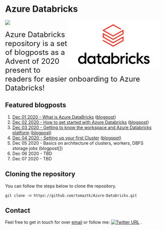 <!-- README.md was wriiten in beautiful MacDown  -->
# Azure Databricks

<img src="images/logo-databricks.png" align="right" width="300" />

<!-- badges: start -->
![](http://img.shields.io/badge/Azure-Databricks-red.svg)

<!-- ![](https://img.shields.io/github/forks/tomaztk/azure-databricks?style=social) -->
<!-- badges: end -->

<span style="font-size: x-large; font-weight: normal;">Azure Databricks repository is 
a set of blogposts as a Advent of 2020 present to readers for easier onboarding
to Azure Databricks! </span>


## Featured blogposts 

1. [Dec 01 2020 - What is Azure DataBricks](https://github.com/tomaztk/Azure-Databricks/blob/main/%20Dec%2001%202020%20-%20What%20is%20Azure%20DataBricks.md) ([blogpost](https://tomaztsql.wordpress.com/2020/12/01/advent-of-2020-day-1-what-is-azure-databricks/))
2. [Dec 02 2020 - How to get started with Azure Databricks](https://github.com/tomaztk/Azure-Databricks/blob/main/%20Dec%2002%202020%20-%20How%20to%20get%20started%20with%20Azure%20Databricks.md) ([blogpost](https://tomaztsql.wordpress.com/2020/12/02/advent-of-2020-day-2-how-to-get-started-with-azure-databricks/))
3. [Dec 03 2020 - Getting to know the workspace and Azure Databricks platform](https://github.com/tomaztk/Azure-Databricks/blob/main/%20Dec%2003%202020%20-%20Getting%20to%20know%20the%20workspace%20and%20Azure%20Databricks%20platform.md) ([blogpost](https://tomaztsql.wordpress.com/2020/12/03/advent-of-2020-day-3-getting-to-know-the-workspace-and-azure-databricks-platform/))
4. [Dec 04 2020 - Setting up your first Cluster](https://github.com/tomaztk/Azure-Databricks/blob/main/%20Dec%2004%202020%20-%20Creating%20your%20first%20Azure%20Databricks%20cluster.md) ([blogspot](https://tomaztsql.wordpress.com/2020/12/04/advent-of-2020-day-4-creating-your-first-azure-databricks-cluster/))
5. Dec 05 2020 - Basics on architecture of clusters, workers, DBFS storage jobs (blogpost[])
6. Dec 06 2020 - TBD
7. Dec 07 2020 - TBD




## Cloning the repository
You can follow the steps below to clone the repository.

```
git clone -n https://github.com/tomaztk/Azure-Databricks.git
```



## Contact
Feel free to get in touch for over [email](mailto:tomaztsql@gmail.com?subject=[GithubRepo]%20AzureDatabricks) or follow me:
[![Twitter URL](https://img.shields.io/twitter/url/https/twitter.com/tomaz_tsql.svg?style=social&label=Follow%20%40tomaz_tsql)](https://twitter.com/tomaz_tsql) .
